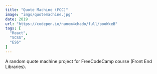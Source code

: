 ```yaml
---
title: "Quote Machine (FCC)"
image: "imgs/quotemachine.jpg"
date: 2019
url: "https://codepen.io/nunom4chado/full/pooWxeB"
tags: [
  "React",
  "SCSS",
  "ES6"
]
---
```


A random quote machine project for FreeCodeCamp course (Front End Libraries).